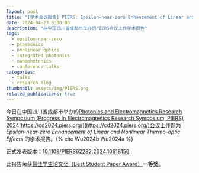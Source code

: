 ```yaml
---
layout: post
title: "[学术会议报告] PIERS: Epsilon-near-zero Enhancement of Linear and Nonlinear Thermo-optic Effects"
date: 2024-04-23 8:00:00
description: "在中国四川省成都市举办的PIERS会议上作学术报告"
tags:
  - epsilon-near-zero
  - plasmonics
  - nonlinear optics
  - integrated photonics
  - nanophotonics
  - conference talks
categories:
  - talks
  - research blog
thumbnail: assets/img/PIERS.png
related_publications: true
---
```


今日在中国四川省成都市举办的[PhotonIcs and Electromagnetics Research Symposium (Progress In Electromagnetics Research Symposium, PIERS) 2024](https://opg.optica.org/conference.cfm?meetingid=124&yr=2022)[https://cd2024.piers.org/](https://cd2024.piers.org/)会议上作题为 _Epsilon-near-zero Enhancement of Linear and Nonlinear Thermo-optic Effects_ 的学术报告。{% cite Wu2024b Wu2024a %}

正式发表版本：[10.1109/PIERS62282.2024.10618156](https://doi.org/10.1109/PIERS62282.2024.10618156).

此报告荣获[最佳学生论文奖（Best Student Paper Award）](https://piers.org/awards/best-studend-paper.html)**一等奖**。

